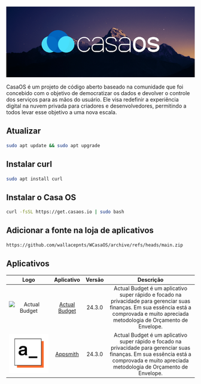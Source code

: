 ![CasaOS](https://raw.githubusercontent.com/IceWhaleTech/logo/main/casaos/casaos_banner_dark_night_800x300.png)

CasaOS é um projeto de código aberto baseado na comunidade que foi concebido com o objetivo de democratizar os dados e devolver o controle dos serviços para as mãos do usuário. Ele visa redefinir a experiência digital na nuvem privada para criadores e desenvolvedores, permitindo a todos levar esse objetivo a uma nova escala.

## Atualizar
~~~bash
sudo apt update && sudo apt upgrade
~~~

## Instalar curl
~~~bash
sudo apt install curl
~~~

## Instalar o Casa OS
~~~bash
curl -fsSL https://get.casaos.io | sudo bash
~~~

## Adicionar a fonte na loja de aplicativos
~~~bash
https://github.com/wallacepnts/WCasaOS/archive/refs/heads/main.zip
~~~

## Aplicativos

| Logo | Aplicativo  | Versão | Descrição |
| :------: | :------: | :------: | :------: |
| ![Actual Budget](https://cdn.jsdelivr.net/gh/walkxcode/dashboard-icons@master/png/actual.png) | [Actual Budget](https://github.com/actualbudget/actual) | 24.3.0 | Actual Budget é um aplicativo super rápido e focado na privacidade para gerenciar suas finanças. Em sua essência está a comprovada e muito apreciada metodologia de Orçamento de Envelope. |
| ![Appsmith](https://raw.githubusercontent.com/appsmithorg/appsmith/release/static/logo.png) | [Appsmith](https://github.com/actualbudget/actual) | 24.3.0 | Actual Budget é um aplicativo super rápido e focado na privacidade para gerenciar suas finanças. Em sua essência está a comprovada e muito apreciada metodologia de Orçamento de Envelope. |
